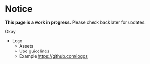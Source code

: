 <tcds-dialog open id="branding-wip">
  <h1>Notice</h1>

  <p>
    <strong>This page is a work in progress.</strong> Please check back later for updates.
  </p>

  <tcds-button variant="secondary" controls="branding-wip">Okay</tcds-button>
</tcds-dialog>

* Logo
  * Assets
  * Use guidelines
  * Example https://github.com/logos